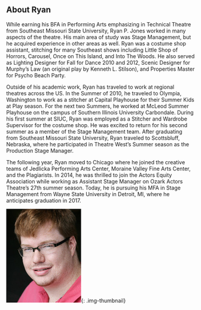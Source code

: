 About Ryan
----------

While earning his BFA in Performing Arts emphasizing in Technical Theatre from Southeast Missouri State University, Ryan P. Jones worked in many aspects of the theatre.  His main area of study was Stage Management, but he acquired experience in other areas as well.  Ryan was a costume shop assistant, stitching for many Southeast shows including  Little Shop of Horrors, Carousel, Once on This Island, and Into The Woods.  He also served as Lighting Designer for Fall for Dance 2010 and 2012, Scenic Designer for Murphy’s Law (an original play by Kenneth L. Stilson), and Properties Master for Psycho Beach Party.  

Outside of his academic work, Ryan has traveled to work at regional theatres across the US.  In the Summer of 2010, he traveled to Olympia, Washington to work as a stitcher at Capital Playhouse for their Summer Kids at Play season.  For the next two Summers, he worked at McLeod Summer Playhouse on the campus of Southern Illinois University Carbondale.  During his first summer at SIUC, Ryan was employed as a Stitcher and Wardrobe Supervisor for the costume shop.  He was excited to return for his  second summer as a member of the Stage Management team.  After graduating from Southeast Missouri State University, Ryan traveled to Scottsbluff, Nebraska, where he participated in Theatre West’s Summer season as the Production Stage Manager.  

The following year, Ryan moved to Chicago where he joined the creative teams of Jedlicka Performing Arts Center, Moraine Valley Fine Arts Center, and the Plagiarists.  In 2014, he was thrilled to join the Actors Equity Association while working as Assistant Stage Manager on Ozark Actors Theatre’s 27th summer season.  Today, he is pursuing his MFA in Stage Management from Wayne State University in Detroit, MI, where he anticipates graduation in 2017. 

![Ryan P. Jones](img/Headshot.jpg){: .img-thumbnail}
